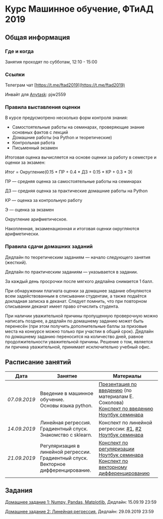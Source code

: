 # Курс Машинное обучение, ФТиАД 2019

## Общая информация

### Где и когда
Занятия проходят по субботам, 12:10 - 15:00

### Ссылки
Телеграм чат [https://t.me/ftad2019](https://t.me/ftad2019)

Инвайт для [Anytask](https://anytask.org): pjw2559

### Правила выставления оценки
В курсе предусмотрено несколько форм контроля знания:

- Самостоятельные работы на семинарах, проверяющие знание основных фактов с лекций
- Домашние работы (на Python и теоретические)
- Контрольная работа
- Письменный экзамен

Итоговая оценка вычисляется на основе оценки за работу в семестре и оценки за экзамен:

Итог = Округление(0.15 * ПР + 0.4 * ДЗ + 0.15 * КР + 0.3 * Э)

ПР — средняя оценка за самостоятельные работы на семинарах

ДЗ — средняя оценка за практические домашние работы на Python

КР — оценка за контрольную работу

Э — оценка за экзамен

Округление арифметическое.

Накопленная, экзаменационная и итоговая оценки округляются арифметически.
### Правила сдачи домашних заданий
Дедлайн по теоретическим заданиям — начало следующего занятия (жесткий).

Дедлайн по практическим заданиям — указывается в задании.

За каждый день просрочки после мягкого дедлайна снимается 1 балл.

При обнаружении плагиата оценки за домашнее задание обнуляются всем задействованным в списывании студентам, а также подаётся докладная записка в деканат. Следует помнить, что при повторном списывании деканат имеет право отчислить студента.

При наличии уважительной причины пропущенную проверочную можно написать позднее, а дедлайн по домашнему заданию может быть перенесён (при этом получить дополнительные баллы за призовые места на конкурсе можно только при участии в общий срок). Дедлайн по домашнему заданию переносится на количество дней, равное продолжительности уважительной причины. Решение о том, является ли причина уважительной, принимает исключительно учебный офис.

## Расписание занятий

| Дата  | Занятие | Материалы |
| ------------- | ------------- | ------------- |
| *07.09.2019*  | Введение в машинное обучение.<br> Основы языка python. | [Презентация по введению](https://github.com/ftad/ML2018/blob/master/materials/lesson1/lecture_intro.pdf) (по материалам Е. Соколова) <br> [Конспект по введению](https://github.com/esokolov/ml-course-hse/blob/master/2018-fall/lecture-notes/lecture01-intro.pdf) <br> [Ноутбук семинара](https://github.com/ftad/ML2019/blob/master/materials/lesson1/seminar_01.ipynb)|
| *14.09.2019*  | Линейная регрессия.<br>Градиентный спуск.<br> Знакомство с sklearn. | Конспект по линейной регрессии: [#1](https://github.com/esokolov/ml-course-hse/blob/master/2019-fall/lecture-notes/lecture02-linregr.pdf), [#2](https://github.com/esokolov/ml-course-hse/blob/master/2019-fall/lecture-notes/lecture03-linregr.pdf) <br> [Ноутбук семинара](https://github.com/esokolov/ml-course-hse/blob/master/2019-fall/seminars/sem02-sklearn-linreg.ipynb)|
| *21.09.2019*  | Регуляризация в линейной регрессии.<br>Градиентный спуск.<br>Векторное дифференцирование. | [Конспект по регуляризации](https://github.com/esokolov/ml-course-hse/blob/master/2019-fall/lecture-notes/lecture03-linregr.pdf) <br> [Ноутбук семинара](https://github.com/esokolov/ml-course-hse/blob/master/2019-fall/seminars/sem03-linregr-part2.ipynb)<br> [Конспект по векторному дифференцированию](https://github.com/esokolov/ml-course-hse/blob/master/2019-fall/seminars/sem03-linregr-part1.pdf)|



## Задания
[Домашнее задание 1: Numpy, Pandas, Matplotlib.](https://github.com/ftad/ml2019/blob/80dd971bca71bc34ae05c72b62bd295eb27b72a6/materials/homeworks-practice/homework-practice-01.ipynb) Дедлайн: 15.09.19  23:59 

[Домашнее задание 2: Линейная регрессия.](https://github.com/esokolov/ml-course-hse/blob/master/2019-fall/homeworks-practice/homework-practice-02.ipynb) Дедлайн: 29.09.2019 23:59
